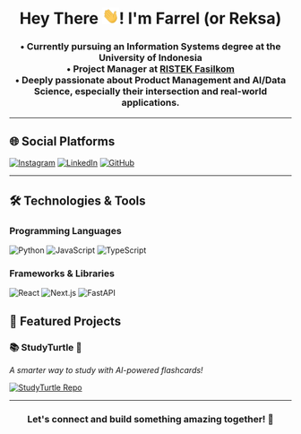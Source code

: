 <h1 align="center">Hey There <img src="https://github.com/ABSphreak/ABSphreak/blob/master/gifs/Hi.gif" width="30px">! I'm Farrel (or Reksa)</h1>

<h3 align="center">
  • Currently pursuing an Information Systems degree at the University of Indonesia <br>
  • Project Manager at <a href="https://www.ristek.cs.ui.ac.id/">RISTEK Fasilkom</a><br>
  • Deeply passionate about Product Management and AI/Data Science, especially their intersection and real-world applications.
</h3>

---

## 🌐 Social Platforms

[![Instagram](https://img.shields.io/badge/Instagram-%23E4405F.svg?logo=Instagram&logoColor=white)](https://www.instagram.com/reksafarrel)
[![LinkedIn](https://img.shields.io/badge/LinkedIn-%230077B5.svg?logo=linkedin&logoColor=white)](https://www.linkedin.com/in/farrel-reksa/)
[![GitHub](https://img.shields.io/badge/GitHub-%23181717.svg?logo=github&logoColor=white)](https://github.com/your-username)

---

## 🛠️ Technologies & Tools

### Programming Languages
![Python](https://img.shields.io/badge/Python-3776AB?logo=python&logoColor=white)
![JavaScript](https://img.shields.io/badge/JavaScript-F7DF1E?logo=javascript&logoColor=black)
![TypeScript](https://img.shields.io/badge/TypeScript-3178C6?logo=typescript&logoColor=white)

### Frameworks & Libraries
![React](https://img.shields.io/badge/React-61DAFB?logo=react&logoColor=black)
![Next.js](https://img.shields.io/badge/Next.js-000000?logo=next.js&logoColor=white)
![FastAPI](https://img.shields.io/badge/FastAPI-009688?logo=fastapi&logoColor=white)


## 🚀 Featured Projects

### 📚 StudyTurtle 🐢
_A smarter way to study with AI-powered flashcards!_

[![StudyTurtle Repo](https://img.shields.io/badge/Repo-StudyTurtle-blue)](https://github.com/your-username/StudyTurtle)

---

<h3 align="center">Let's connect and build something amazing together! 🚀</h3>
